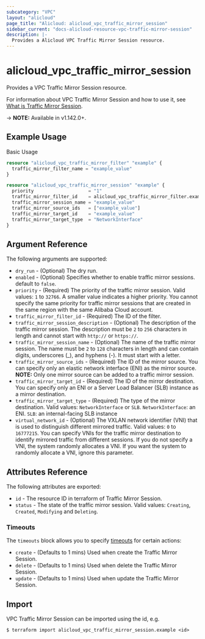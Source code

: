 ```yaml
---
subcategory: "VPC"
layout: "alicloud"
page_title: "Alicloud: alicloud_vpc_traffic_mirror_session"
sidebar_current: "docs-alicloud-resource-vpc-traffic-mirror-session"
description: |-
  Provides a Alicloud VPC Traffic Mirror Session resource.
---
```


# alicloud\_vpc\_traffic\_mirror\_session

Provides a VPC Traffic Mirror Session resource.

For information about VPC Traffic Mirror Session and how to use it, see [What is Traffic Mirror Session](https://www.alibabacloud.com/help/en/doc-detail/261364.htm).

-> **NOTE:** Available in v1.142.0+.

## Example Usage

Basic Usage

```terraform
resource "alicloud_vpc_traffic_mirror_filter" "example" {
  traffic_mirror_filter_name = "example_value"
}

resource "alicloud_vpc_traffic_mirror_session" "example" {
  priority                    = "1"
  traffic_mirror_filter_id    = alicloud_vpc_traffic_mirror_filter.example.traffic_mirror_filter_id
  traffic_mirror_session_name = "example_value"
  traffic_mirror_source_ids   = ["example_value"]
  traffic_mirror_target_id    = "example_value"
  traffic_mirror_target_type  = "NetworkInterface"
}

```

## Argument Reference

The following arguments are supported:

* `dry_run` - (Optional) The dry run.
* `enabled` - (Optional) Specifies whether to enable traffic mirror sessions. default to `false`.
* `priority` - (Required) The priority of the traffic mirror session. Valid values: `1` to `32766`. A smaller value indicates a higher priority. You cannot specify the same priority for traffic mirror sessions that are created in the same region with the same Alibaba Cloud account.
* `traffic_mirror_filter_id` - (Required) The ID of the filter.
* `traffic_mirror_session_description` - (Optional) The description of the traffic mirror session. The description must be `2` to `256` characters in length and cannot start with `http://` or `https://`.
* `traffic_mirror_session_name` - (Optional) The name of the traffic mirror session. The name must be `2` to `128` characters in length and can contain digits, underscores (_), and hyphens (-). It must start with a letter.
* `traffic_mirror_source_ids` - (Required) The ID of the mirror source. You can specify only an elastic network interface (ENI) as the mirror source. **NOTE:** Only one mirror source can be added to a traffic mirror session.
* `traffic_mirror_target_id` - (Required) The ID of the mirror destination. You can specify only an ENI or a Server Load Balancer (SLB) instance as a mirror destination.
* `traffic_mirror_target_type` - (Required) The type of the mirror destination. Valid values: `NetworkInterface` or `SLB`. `NetworkInterface`: an ENI. `SLB`: an internal-facing SLB instance
* `virtual_network_id` - (Optional) The VXLAN network identifier (VNI) that is used to distinguish different mirrored traffic. Valid values: `0` to `16777215`. You can specify VNIs for the traffic mirror destination to identify mirrored traffic from different sessions. If you do not specify a VNI, the system randomly allocates a VNI. If you want the system to randomly allocate a VNI, ignore this parameter.

## Attributes Reference

The following attributes are exported:

* `id` - The resource ID in terraform of Traffic Mirror Session.
* `status` - The state of the traffic mirror session. Valid values: `Creating`, `Created`, `Modifying` and `Deleting`.

### Timeouts

The `timeouts` block allows you to specify [timeouts](https://www.terraform.io/docs/configuration-0-11/resources.html#timeouts) for certain actions:

* `create` - (Defaults to 1 mins) Used when create the Traffic Mirror Session.
* `delete` - (Defaults to 1 mins) Used when delete the Traffic Mirror Session.
* `update` - (Defaults to 1 mins) Used when update the Traffic Mirror Session.

## Import

VPC Traffic Mirror Session can be imported using the id, e.g.

```
$ terraform import alicloud_vpc_traffic_mirror_session.example <id>
```